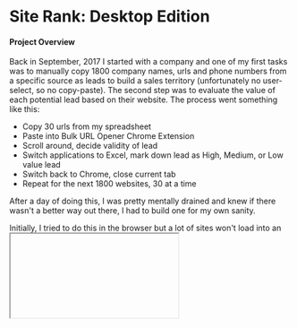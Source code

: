# Site Rank: Desktop Edition

#### Project Overview

Back in September, 2017 I started with a company and one of my first tasks was to manually copy 1800 company names, urls and phone numbers from a specific source as leads to build a sales territory (unfortunately no user-select, so no copy-paste). The second step was to evaluate the value of each potential lead based on their website. The process went something like this:

* Copy 30 urls from my spreadsheet
* Paste into Bulk URL Opener Chrome Extension
* Scroll around, decide validity of lead
* Switch applications to Excel, mark down lead as High, Medium, or Low value lead
* Switch back to Chrome, close current tab
* Repeat for the next 1800 websites, 30 at a time

After a day of doing this, I was pretty mentally drained and knew if there wasn't a better way out there, I had to build one for my own sanity.

Initially, I tried to do this in the browser but a lot of sites won't load into an <iframe> tag. I had played around with Electron a bit before this project, but got some real experience working with Electon's APIs here.
  
Essentially, this tool allowed a list of urls to be pasted into the state, and would load the sites automatically after ranking with one of the three buttons indicating "High", "Medium", or "Low".

At the end of the site list, the user can export the list with the rankings.

My colleagues and I went from rating around 30 sites per hour to around 100 per hour. Without the fatigue of switching back and forth between Chrome and Excel, and the limit of only reasonably being able to open 30 tabs at a time, the time spent administering this process was automated and made into a single click per site.
